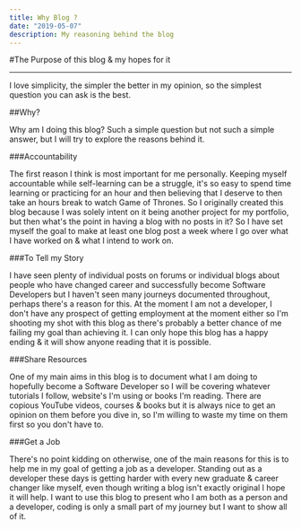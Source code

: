 ```yaml
---
title: Why Blog ?
date: "2019-05-07"
description: My reasoning behind the blog
---
```


#The Purpose of this blog & my hopes for it

---

I love simplicity, the simpler the better in my opinion, so the simplest question you can ask is the best. 

##Why?

Why am I doing this blog? Such a simple question but not such a simple answer, but I will try to explore the reasons behind it.

###Accountability

The first reason I think is most important for me personally. Keeping myself accountable while self-learning can be a struggle, it's so easy to spend time learning or practicing for an hour and then believing that I deserve to then take an hours break to watch Game of Thrones. So I originally created this blog because I was solely intent on it being another project for my portfolio, but then what's the point in having a blog with no posts in it? So I have set myself the goal to make at least one blog post a week where I go over what I have worked on & what I intend to work on. 

###To Tell my Story

I have seen plenty of individual posts on forums or individual blogs about people who have changed career and successfully become Software Developers but I haven't seen many journeys documented throughout, perhaps there's a reason for this. At the moment I am not a developer, I don't have any prospect of getting employment at the moment either so I'm shooting my shot with this blog as there's probably a better chance of me failing my goal than achieving it. I can only hope this blog has a happy ending & it will show anyone reading that it is possible. 

###Share Resources

One of my main aims in this blog is to document what I am doing to hopefully become a Software Developer so I will be covering whatever tutorials I follow, website's I'm using or books I'm reading. There are copious YouTube videos, courses & books but it is always nice to get an opinion on them before you dive in, so I'm willing to waste my time on them first so you don't have to. 

###Get a Job 

There's no point kidding on otherwise, one of the main reasons for this is to help me in my goal of getting a job as a developer. Standing out as a developer these days is getting harder with every new graduate & career changer like myself, even though writing a blog isn't exactly original I hope it will help. I want to use this blog to present who I am both as a person and a developer, coding is only a small part of my journey but I want to show all of it. 


